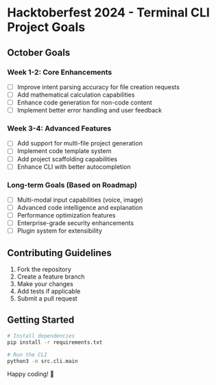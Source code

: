 # Hacktoberfest 2024 - Terminal CLI Project Goals

## October Goals

### Week 1-2: Core Enhancements
- [ ] Improve intent parsing accuracy for file creation requests
- [ ] Add mathematical calculation capabilities
- [ ] Enhance code generation for non-code content
- [ ] Implement better error handling and user feedback

### Week 3-4: Advanced Features
- [ ] Add support for multi-file project generation
- [ ] Implement code template system
- [ ] Add project scaffolding capabilities
- [ ] Enhance CLI with better autocompletion

### Long-term Goals (Based on Roadmap)
- [ ] Multi-modal input capabilities (voice, image)
- [ ] Advanced code intelligence and explanation
- [ ] Performance optimization features
- [ ] Enterprise-grade security enhancements
- [ ] Plugin system for extensibility

## Contributing Guidelines
1. Fork the repository
2. Create a feature branch
3. Make your changes
4. Add tests if applicable
5. Submit a pull request

## Getting Started
```bash
# Install dependencies
pip install -r requirements.txt

# Run the CLI
python3 -m src.cli.main
```

Happy coding! 🚀